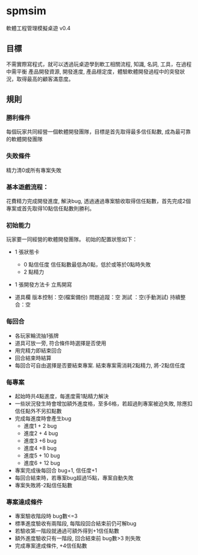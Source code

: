 spmsim
======

軟體工程管理模擬桌遊 v0.4

## 目標

不需實際寫程式，就可以透過玩桌遊學到軟工相關流程, 知識, 名詞, 工具，在過程中需平衡 產品開發資源, 開發進度, 產品穩定度，體驗軟體開發過程中的突發狀況，取得最高的顧客滿意度。


## 規則

### 勝利條件

每個玩家共同經營一個軟體開發團隊，目標是首先取得最多信任點數, 成為最可靠的軟體開發團隊

### 失敗條件
精力清0或所有專案失敗

### 基本遊戲流程：

花費精力完成開發進度, 解決bug, 透過通過專案驗收取得信任點數，首先完成2個專案或首先取得10點信任點數則勝利。

### 初始能力

玩家要一同經營的軟體開發團隊。
初始的配置狀態如下：

- 1 張狀態卡
  - 0 點信任度
    信任點數最低為0點，低於或等於0點時失敗
  - 2 點精力
- 1 張開發方法卡
  立馬開寫

- 道具欄
  版本控制：空(檔案備份)
  問題追蹤：空
  測試 ：空(手動測試)
  持續整合：空


### 每回合

- 各玩家輪流抽1張牌
- 道具可放一旁, 符合條件時選擇是否使用
- 用完精力即結束回合
- 回合結束時結算
- 每回合可自由選擇是否要結束專案. 結束專案需消耗2點精力, 將-2點信任度

### 每專案
- 起始時共4點進度，每進度需1點精力解決
- 一些狀況發生時會增加額外進度格，至多6格，若超過則專案被迫失敗, 除應扣信任點外不另扣點數
- 完成每進度時會產生bug
	- 進度1 + 2 bug
	- 進度2 + 4 bug
	- 進度3 +6 bug
	- 進度4 +8 bug
	- 進度5 + 10 bug
	- 進度6 + 12 bug
- 專案完成後每回合 bug+1, 信任度+1 
- 每回合結束時，若專案bug超過15點，專案自動失敗
- 專案失敗將-2點信任點數

### 專案達成條件

- 專案驗收階段時 bug數<=3
- 標準進度驗收有兩階段, 每階段回合結束前仍可解bug
- 若驗收第一階段就通過可額外得到+1信任點數
- 額外進度驗收只有一階段, 回合結束前 bug數>3 則失敗
- 完成專案達成條件, +4信任點數
